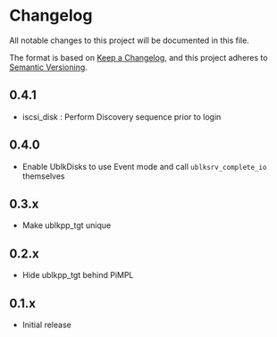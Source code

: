 # Changelog
All notable changes to this project will be documented in this file.

The format is based on [Keep a Changelog](https://keepachangelog.com/en/1.0.0/),
and this project adheres to [Semantic Versioning](https://semver.org/spec/v2.0.0.html).

## 0.4.1
- iscsi_disk : Perform Discovery sequence prior to login

## 0.4.0
- Enable UblkDisks to use Event mode and call `ublksrv_complete_io` themselves

## 0.3.x
- Make ublkpp_tgt unique

## 0.2.x
- Hide ublkpp_tgt behind PiMPL

## 0.1.x
- Initial release
